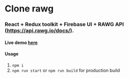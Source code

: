 # Clone rawg
### React + Redux toolkit + Firebase UI + RAWG API (https://api.rawg.io/docs/).
#### Live demo [here](http://tuanna-raw.surge.sh)
#### Usage
1. `npm i`
2. `npm run start` or `npm run build` for production build
